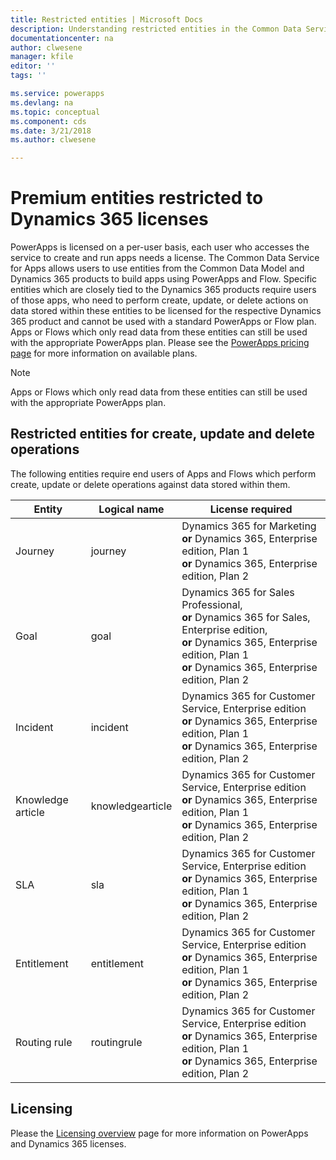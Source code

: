 ```yaml
---
title: Restricted entities | Microsoft Docs
description: Understanding restricted entities in the Common Data Service for Apps
documentationcenter: na
author: clwesene
manager: kfile
editor: ''
tags: ''

ms.service: powerapps
ms.devlang: na
ms.topic: conceptual
ms.component: cds
ms.date: 3/21/2018
ms.author: clwesene

---
```

# Premium entities restricted to Dynamics 365 licenses

PowerApps is licensed on a per-user basis, each user who accesses the service to create and run apps needs a license. The Common Data Service for Apps allows users to use entities from the Common Data Model and Dynamics 365 products to build apps using PowerApps and Flow. Specific entities which are closely tied to the Dynamics 365 products require users of those apps, who need to perform create, update, or delete actions on data stored within these entities to be licensed for the respective Dynamics 365 product and cannot be used with a standard PowerApps or Flow plan. Apps or Flows which only read data from these entities can still be used with the appropriate PowerApps plan. Please see the [PowerApps pricing page](https://powerapps.microsoft.com/pricing) for more information on available plans.

   > [!NOTE]
   > Apps or Flows which only read data from these entities can still be used with the appropriate PowerApps plan.

## Restricted entities for create, update and delete operations

The following entities require end users of Apps and Flows which perform create, update or delete operations against data stored within them. 


Entity | Logical name | License required
--- | --- | ---
Journey | journey | Dynamics 365 for Marketing <br> **or** Dynamics 365, Enterprise edition, Plan 1 <br>**or** Dynamics 365, Enterprise edition, Plan 2
Goal | goal | Dynamics 365 for Sales Professional, <br>**or** Dynamics 365 for Sales, Enterprise edition, <br>**or** Dynamics 365, Enterprise edition, Plan 1 <br>**or** Dynamics 365, Enterprise edition, Plan 2
Incident | incident | Dynamics 365 for Customer Service, Enterprise edition <br>**or** Dynamics 365, Enterprise edition, Plan 1 <br>**or** Dynamics 365, Enterprise edition, Plan 2
Knowledge article | knowledgearticle | Dynamics 365 for Customer Service, Enterprise edition <br>**or** Dynamics 365, Enterprise edition, Plan 1 <br>**or** Dynamics 365, Enterprise edition, Plan 2
SLA | sla | Dynamics 365 for Customer Service, Enterprise edition <br>**or** Dynamics 365, Enterprise edition, Plan 1 <br>**or** Dynamics 365, Enterprise edition, Plan 2
Entitlement | entitlement | Dynamics 365 for Customer Service, Enterprise edition <br>**or** Dynamics 365, Enterprise edition, Plan 1 <br>**or** Dynamics 365, Enterprise edition, Plan 2
Routing rule | routingrule | Dynamics 365 for Customer Service, Enterprise edition <br>**or** Dynamics 365, Enterprise edition, Plan 1 <br>**or** Dynamics 365, Enterprise edition, Plan 2


## Licensing

Please the [Licensing overview](../../administrator/pricing-billing-skus.md) page for more information on PowerApps and Dynamics 365 licenses.

